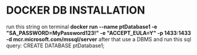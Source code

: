# DOCKER DB INSTALLATION
run this string on terminal
**docker run --name ptDatabase1 -e "SA_PASSWORD=MyPassword123!" -e "ACCEPT_EULA=Y" -p 1433:1433 -d mcr.microsoft.com/mssql/server**
after that use a DBMS and run this sql query: CREATE DATABASE ptDatabase1;